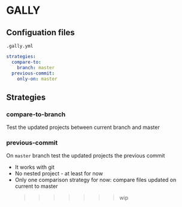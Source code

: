 # GALLY

## Configuation files

`.gally.yml`

```yml
strategies:
  compare-to:
    branch: master
  previous-commit:
    only-on: master
```

## Strategies

### compare-to-branch

Test the updated projects between current branch and master

### previous-commit

On `master` branch test the updated projects the previous commit

- It works with git
- No nested project - at least for now
- Only one comparison strategy for now: compare files updated on current to master
  > > > > > > > wip

